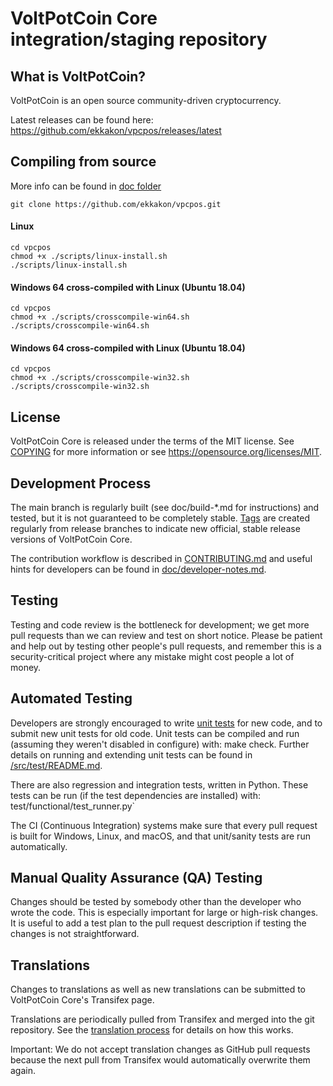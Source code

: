 VoltPotCoin Core integration/staging repository
===============================================

## What is VoltPotCoin?
VoltPotCoin is an open source community-driven cryptocurrency.

Latest releases can be found here: https://github.com/ekkakon/vpcpos/releases/latest

## Compiling from source
More info can be found in [doc folder](doc/README.md)
```
git clone https://github.com/ekkakon/vpcpos.git
```

#### Linux
```
cd vpcpos
chmod +x ./scripts/linux-install.sh
./scripts/linux-install.sh
```

#### Windows 64 cross-compiled with Linux (Ubuntu 18.04)
```
cd vpcpos
chmod +x ./scripts/crosscompile-win64.sh
./scripts/crosscompile-win64.sh
```

#### Windows 64 cross-compiled with Linux (Ubuntu 18.04)
```
cd vpcpos
chmod +x ./scripts/crosscompile-win32.sh
./scripts/crosscompile-win32.sh
```

## License
VoltPotCoin Core is released under the terms of the MIT license. See [COPYING](https://github.com/ekkakon/vpcpos/blob/main/COPYING) for more information or see https://opensource.org/licenses/MIT.

## Development Process

The main branch is regularly built (see doc/build-*.md for instructions) and tested, but it is not guaranteed to be completely stable. [Tags](https://github.com/ekkakon/vpcpos/tags) are created regularly from release branches to indicate new official, stable release versions of VoltPotCoin Core.

The contribution workflow is described in [CONTRIBUTING.md](https://github.com/ekkakon/vpcpos/blob/main/CONTRIBUTING.md) and useful hints for developers can be found in [doc/developer-notes.md](https://github.com/ekkakon/vpcpos/blob/main/doc/developer-notes.md).

## Testing

Testing and code review is the bottleneck for development; we get more pull requests than we can review and test on short notice. Please be patient and help out by testing other people's pull requests, and remember this is a security-critical project where any mistake might cost people a lot of money.

## Automated Testing

Developers are strongly encouraged to write [unit tests](https://github.com/ekkakon/vpcpos/blob/main/src/test/README.md) for new code, and to submit new unit tests for old code. Unit tests can be compiled and run (assuming they weren't disabled in configure) with: make check. Further details on running and extending unit tests can be found in [/src/test/README.md](https://github.com/ekkakon/vpcpos/blob/main/src/test/README.md).

There are also regression and integration tests, written in Python. These tests can be run (if the test dependencies are installed) with: test/functional/test_runner.py`

The CI (Continuous Integration) systems make sure that every pull request is built for Windows, Linux, and macOS, and that unit/sanity tests are run automatically.

## Manual Quality Assurance (QA) Testing

Changes should be tested by somebody other than the developer who wrote the code. This is especially important for large or high-risk changes. It is useful to add a test plan to the pull request description if testing the changes is not straightforward.

## Translations

Changes to translations as well as new translations can be submitted to VoltPotCoin Core's Transifex page.

Translations are periodically pulled from Transifex and merged into the git repository. See the [translation process](https://github.com/ekkakon/vpcpos/blob/main/doc/translation_process.md) for details on how this works.

Important: We do not accept translation changes as GitHub pull requests because the next pull from Transifex would automatically overwrite them again.
